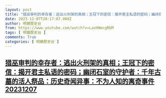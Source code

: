 ```yaml
---
layout: post
title: "猎巫审判的幸存者：逃出火刑架的真相；王冠下的密信：揭开君主私语的密码；幽闭石室的守护者：千年古墓的活人祭品：历史奇闻异事：不为人知的离奇事件20231207"
date: 2023-12-07T20:17:07.000Z
author: 明鏡歷史台
from: https://www.youtube.com/watch?v=LavHNmcgRbM
tags: [ 明鏡歷史台 ]
comments: True
categories: [ 明鏡歷史台 ]
---
```

<!--1701980227000-->
[猎巫审判的幸存者：逃出火刑架的真相；王冠下的密信：揭开君主私语的密码；幽闭石室的守护者：千年古墓的活人祭品：历史奇闻异事：不为人知的离奇事件20231207](https://www.youtube.com/watch?v=LavHNmcgRbM)
------

<div>

</div>
